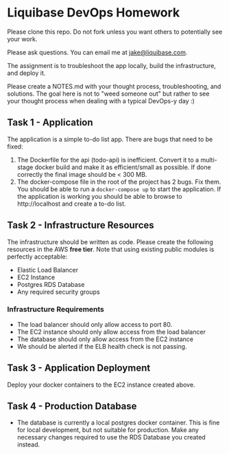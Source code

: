 # Liquibase DevOps Homework

Please clone this repo.  Do not fork unless you want others to potentially see your work.

Please ask questions.  You can email me at jake@liquibase.com.

The assignment is to troubleshoot the app locally, build the infrastructure, and deploy it.

Please create a NOTES.md with your thought process, troubleshooting, and solutions.  The goal here is not to "weed someone out" but rather to see your thought process when dealing with a typical DevOps-y day :)

## Task 1 - Application

The application is a simple to-do list app.  There are bugs that need to be fixed:

1. The Dockerfile for the api (todo-api) is inefficient.  Convert it to a multi-stage docker build and make it as efficient/small as possible. If done correctly the final image should be < 300 MB.
2. The docker-compose file in the root of the project has 2 bugs.  Fix them.  You should be able to run a `docker-compose up` to start the application.  If the application is working you should be able to browse to http://localhost and create a to-do list.

## Task 2 - Infrastructure Resources

The infrastructure should be written as code.  Please create the following resources in the AWS **free tier**.  Note that using existing public modules is perfectly acceptable:

* Elastic Load Balancer
* EC2 Instance
* Postgres RDS Database
* Any required security groups

### Infrastructure Requirements

* The load balancer should only allow access to port 80.
* The EC2 instance should only allow access from the load balancer
* The database should only allow access from the EC2 instance
* We should be alerted if the ELB health check is not passing.

## Task 3 - Application Deployment

Deploy your docker containers to the EC2 instance created above.

## Task 4 - Production Database

* The database is currently a local postgres docker container.  This is fine for local development, but not suitable for production.  Make any necessary changes required to use the RDS Database you created instead.

